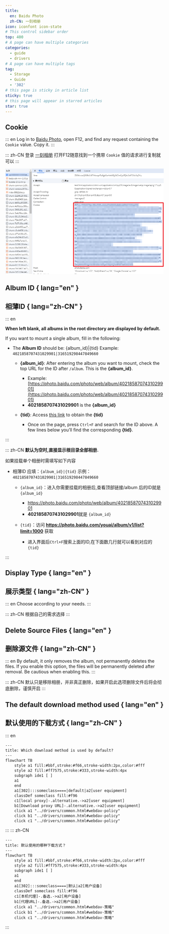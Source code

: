 ```yaml
---
title:
  en: Baidu Photo
  zh-CN: 一刻相册
icon: iconfont icon-state
# This control sidebar order
top: 400
# A page can have multiple categories
categories:
  - guide
  - drivers
# A page can have multiple tags
tag:
  - Storage
  - Guide
  - '302'
# this page is sticky in article list
sticky: true
# this page will appear in starred articles
star: true
---
```


<!--@include: @/snippets/reverse-tip.md-->

## Cookie

::: en
Log in to [Baidu Photo](https://photo.baidu.com), open F12, and find any request containing the `Cookie` value. Copy it.
:::

::: zh-CN
登录 [一刻相册](https://photo.baidu.com) 打开F12随意找到一个携带 `Cookie` 值的请求进行复制就可以
:::

![](/img/drivers/baidu/yike_cookie.png)

## Album ID { lang="en" }

## 相薄ID { lang="zh-CN" }

::: en

**When left blank, all albums in the root directory are displayed by default.**

If you want to mount a single album, fill in the following:

- The **Album ID** should be: {album_id}|{tid}
  Example: `4021858707431029901|316519298447849660`
  - **{album_id}**: After entering the album you want to mount, check the top URL for the ID after `/album`. This is the **{album_id}**.
    - Example: [https://photo.baidu.com/photo/web/album/4021858707431029901](https://photo.baidu.com/photo/web/album/4021858707431029901)
    - **4021858707431029901** is the **{album_id}**

  - **{tid}**: Access [this link](https://photo.baidu.com/youai/album/v1/list?limit=1000) to obtain the **{tid}**
    - Once on the page, press `Ctrl+F` and search for the ID above. A few lines below you’ll find the corresponding **{tid}**.

:::

::: zh-CN
**默认为空时,直接显示根目录全部相册.**

如果挂载单个相册时需填写如下内容

- 相薄ID 应填：`{album_id}|{tid}` 示例：`4021858707431029901|316519298447849660`
  - `{album_id}`：进入你需要挂载的相册后,查看顶部链接/album 后的ID就是 `{album_id}`
    - https://photo.baidu.com/photo/web/album/4021858707431029901
    - **4021858707431029901**就是 `{album_id}`

  - `{tid}`：访问 **https://photo.baidu.com/youai/album/v1/list?limit=1000** 获取
    - 进入界面后`Ctrl+F`搜索上面的ID,在下面数几行就可以看到对应的 `{tid}`

:::

## Display Type { lang="en" }

## 展示类型 { lang="zh-CN" }

::: en
Choose according to your needs.
:::

::: zh-CN
根据自己的需求选择
:::

## Delete Source Files { lang="en" }

## 删除源文件 { lang="zh-CN" }

::: en
By default, it only removes the album, not permanently deletes the files. If you enable this option, the files will be permanently deleted after removal. Be cautious when enabling this.
:::

::: zh-CN
默认只是移除相册，并非真正删除，如果开启此选项删除文件后将会彻底删除，谨慎开启
:::

## The default download method used { lang="en" }

## 默认使用的下载方式 { lang="zh-CN" }

::: en

```mermaid
---
title: Which download method is used by default?
---
flowchart TB
    style a1 fill:#bbf,stroke:#f66,stroke-width:2px,color:#fff
    style a2 fill:#ff7575,stroke:#333,stroke-width:4px
    subgraph ide1 [ ]
    a1
    end
    a1[302]:::someclass====|default|a2[user equipment]
    classDef someclass fill:#f96
    c1[local proxy]-.alternative.->a2[user equipment]
    b1[Download proxy URL]-.alternative.->a2[user equipment]
    click a1 "../drivers/common.html#webdav-policy"
    click b1 "../drivers/common.html#webdav-policy"
    click c1 "../drivers/common.html#webdav-policy"
```

:::
::: zh-CN

```mermaid
---
title: 默认使用的哪种下载方式？
---
flowchart TB
    style a1 fill:#bbf,stroke:#f66,stroke-width:2px,color:#fff
    style a2 fill:#ff7575,stroke:#333,stroke-width:4px
    subgraph ide1 [ ]
    a1
    end
    a1[302]:::someclass====|默认|a2[用户设备]
    classDef someclass fill:#f96
    c1[本机代理]-.备选.->a2[用户设备]
    b1[代理URL]-.备选.->a2[用户设备]
    click a1 "../drivers/common.html#webdav-策略"
    click b1 "../drivers/common.html#webdav-策略"
    click c1 "../drivers/common.html#webdav-策略"
```

:::
